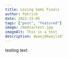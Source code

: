 ```yaml
---
title: Losing Semi Finals
author: Patrick
date: 2022-15-05
tags: ["post", "featured"]
image: /media/test.jpg
imageAlt: This is a test  
description: dwasjdkwajlsd'
---
```


testing text
